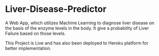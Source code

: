 # Liver-Disease-Predictor
A Web App, which utilizes Machine Learning to diagnose liver disease on the basis of the enzyme levels in the body. It give a probability of Liver Failure based on those levels.

This Project is Live and has also been deployed to Heroku platform for better implementation.

